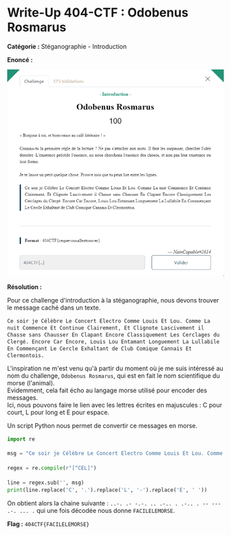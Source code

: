 # Write-Up 404-CTF : Odobenus Rosmarus

__Catégorie :__ Stéganographie - Introduction

**Enoncé :**

![Enoncé du challenge](images/enonce.png)

**Résolution :**

Pour ce challenge d'introduction à la stéganographie, nous devons trouver le message caché dans un texte.

```
Ce soir je Célèbre Le Concert Electro Comme Louis Et Lou. Comme La nuit Commence Et Continue Clairement, Et Clignote Lascivement il Chasse sans Chausser En Clapant Encore Classiquement Les Cerclages du Clergé. Encore Car Encore, Louis Lou Entamant Longuement La Lullabile En Commençant Le Cercle Exhaltant de Club Comique Cannais Et Clermontois.
```

L'inspiration ne m'est venu qu'à partir du moment où je me suis intéressé au nom du challenge, `Odobenus Rosmarus`, qui est en fait le nom scientifique du morse (l'animal).  
Evidemment, cela fait écho au langage morse utilisé pour encoder des messages.  
Ici, nous pouvons faire le lien avec les lettres écrites en majuscules : C pour court, L pour long et E pour espace.

Un script Python nous permet de convertir ce messages en morse.
```python
import re

msg = "Ce soir je Célèbre Le Concert Electro Comme Louis Et Lou. Comme La nuit Commence Et Continue Clairement, Et Clignote Lascivement il Chasse sans Chausser En Clapant Encore Classiquement Les Cerclages du Clergé. Encore Car Encore, Louis Lou Entamant Longuement La Lullabile En Commençant Le Cercle Exhaltant de Club Comique Cannais Et Clermontois."

regex = re.compile(r"[^CEL]")

line = regex.sub('', msg)
print(line.replace('C', '.').replace('L', '-').replace('E', ' '))
```

On obtient alors la chaine suivante : `..-. .- -.-. .. .-.. . .-.. . -- --- .-. ... .` qui une fois décodée nous donne `FACILELEMORSE`.

**Flag :** `404CTF{FACILELEMORSE}`